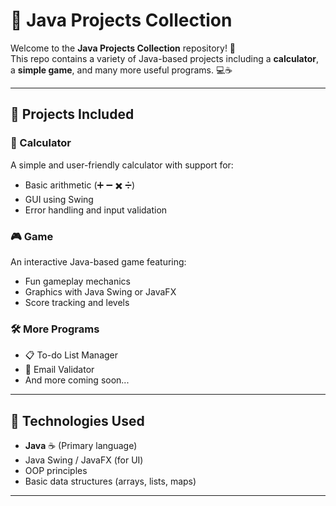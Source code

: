 # 🚀 Java Projects Collection

Welcome to the **Java Projects Collection** repository! 👋  
This repo contains a variety of Java-based projects including a **calculator**, a **simple game**, and many more useful programs. 💻☕

---

## 📂 Projects Included

### 🧮 Calculator
A simple and user-friendly calculator with support for:
- Basic arithmetic (➕ ➖ ✖️ ➗)
- GUI using Swing
- Error handling and input validation

### 🎮 Game
An interactive Java-based game featuring:
- Fun gameplay mechanics
- Graphics with Java Swing or JavaFX
- Score tracking and levels

### 🛠️ More Programs
- 📋 To-do List Manager  
- 📧 Email Validator  
- And more coming soon...

---

## 🧰 Technologies Used

- **Java** ☕ (Primary language)
- Java Swing / JavaFX (for UI)
- OOP principles
- Basic data structures (arrays, lists, maps)

---
